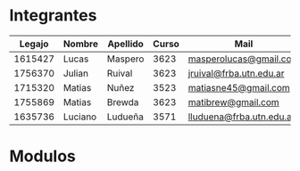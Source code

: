 # Integrantes

| Legajo  | Nombre  | Apellido | Curso | Mail                     |
| ------- | ------- | -------- | ----- | ------------------------ |
| 1615427 | Lucas   | Maspero  | 3623  | masperolucas@gmail.com   |
| 1756370 | Julian  | Ruival   | 3623  | jruival@frba.utn.edu.ar  |
| 1715320 | Matias  | Nuñez    | 3523  | matiasne45@gmail.com     |
| 1755869 | Matias  | Brewda   | 3623  | matibrew@gmail.com       |
| 1635736 | Luciano | Ludueña  | 3571  | lluduena@frba.utn.edu.ar |

# Modulos

